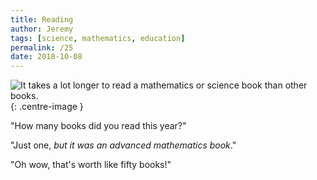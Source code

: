 ```yaml
---
title: Reading
author: Jeremy
tags: [science, mathematics, education]
permalink: /25
date: 2018-10-08
---
```


![It takes a lot longer to read a mathematics or science book than other books.](https://res.cloudinary.com/dh3hm8pb7/image/upload/c_scale,q_auto:best/v1535842818/Handwaving/Published/Reading.png){: .centre-image }

"How many books did you read this year?"

"Just one, *but it was an advanced mathematics book*."

"Oh wow, that's worth like fifty books!"